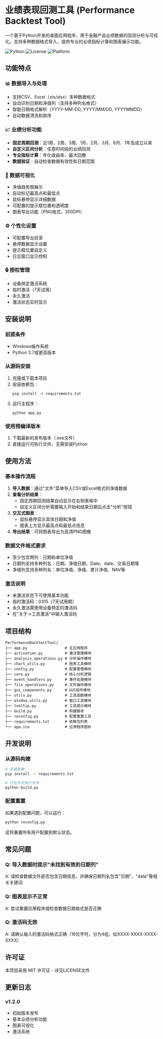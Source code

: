 # 业绩表现回测工具 (Performance Backtest Tool)

一个基于Python开发的桌面应用程序，用于金融产品业绩数据的回测分析与可视化。支持多种数据格式导入，提供专业的业绩指标计算和图表展示功能。

![Python](https://img.shields.io/badge/Python-3.7%2B-blue)
![License](https://img.shields.io/badge/License-MIT-green)
![Platform](https://img.shields.io/badge/Platform-Windows-lightgrey)

## 功能特点

### 📊 数据导入与处理
- 支持CSV、Excel（xls/xlsx）多种数据格式
- 自动识别日期和净值列（支持多种列名格式）
- 智能日期格式解析（YYYY-MM-DD, YYYY/MM/DD, YYYYMMDD）
- 自动数据清洗和排序

### 📈 业绩分析功能
- **固定周期回测**：近1周、2周、3周、1月、2月、3月、6月、1年及成立以来
- **自定义区间分析**：任意时间段的业绩回测
- **专业指标计算**：年化收益率、最大回撤
- **数据验证**：自动检查数据有效性和日期范围

### 🎨 数据可视化
- 净值趋势图展示
- 自动标记最高点和最低点
- 鼠标悬停显示详细数据
- 可配置的提示框位置和透明度
- 图表导出功能（PNG格式，300DPI）

### ⚙️ 个性化设置
- 可配置导出目录
- 悬停数据显示设置
- 提示框位置自定义
- 日志窗口显示控制

### 🔒 授权管理
- 设备绑定激活系统
- 临时激活（7天试用）
- 永久激活
- 激活状态实时显示

## 安装说明

### 前提条件
- Windows操作系统
- Python 3.7或更高版本

### 从源码安装
1. 克隆或下载本项目
2. 安装依赖包：
   ```
   pip install -r requirements.txt
   ```
3. 运行主程序：
   ```
   python app.py
   ```

### 使用预编译版本
1. 下载最新的发布版本（.exe文件）
2. 直接运行可执行文件，无需安装Python

## 使用方法

### 基本操作流程
1. **导入数据**：通过"文件"菜单导入CSV或Excel格式的净值数据
2. **查看分析结果**：
   - 固定周期回测结果自动显示在右侧表格中
   - 自定义区间分析需要输入开始和结束日期后点击"分析"按钮
3. **交互式图表**：
   - 鼠标悬停显示具体日期和净值
   - 图表上方显示最高点和最低点信息
4. **导出结果**：可将图表导出为高清PNG图像

### 数据文件格式要求
- 至少包含两列：日期和单位净值
- 日期列支持多种列名：日期、净值日期、Date、date、交易日期等
- 净值列支持多种列名：单位净值、净值、累计净值、NAV等

### 激活说明
- 未激活状态下可使用基本功能
- 临时激活码：0315（7天试用期）
- 永久激活需使用设备特定的激活码
- 在"关于→工具激活"中输入激活码

## 项目结构

```
PerformanceBacktestTool/
├── app.py                 # 主应用程序
├── activation.py          # 激活管理模块
├── analysis_operations.py # 分析操作模块
├── chart_utils.py         # 图表工具模块
├── config.py              # 配置管理模块
├── core.py                # 核心分析逻辑
├── event_handlers.py      # 事件处理模块
├── file_operations.py     # 文件操作模块
├── gui_components.py      # GUI组件模块
├── utils.py               # 工具函数模块
├── window_utils.py        # 窗口工具模块
├── tooltip.py             # 工具提示模块
├── build.py               # 构建脚本
├── reconfig.py            # 配置重置工具
├── requirements.txt       # 依赖包列表
└── app.ico                # 应用程序图标
```

## 开发说明

### 从源码构建
```bash
# 安装依赖
pip install -r requirements.txt

# 打包为可执行文件
python build.py
```

### 配置重置
如果遇到配置问题，可以运行：
```bash
python reconfig.py
```
这将重置所有用户配置到默认状态。

## 常见问题

### Q: 导入数据时提示"未找到有效的日期列"
A: 请检查数据文件是否包含日期信息，并确保日期列名包含"日期"、"date"等相关关键词

### Q: 图表显示不正常
A: 尝试重置应用程序或检查数据日期格式是否正确

### Q: 激活码无效
A: 请确认输入的激活码格式正确（16位字符，分为4组，如XXXX-XXXX-XXXX-XXXX）

## 许可证

本项目采用 MIT 许可证 - 详见LICENSE文件

## 更新日志

### v1.2.0
- 初始版本发布
- 基本业绩分析功能
- 图表可视化
- 激活系统